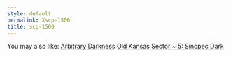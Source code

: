 ```yaml
---
style: default
permalink: Xscp-1500
title: scp-1500
---
```

You may also like:
[Arbitrary Darkness](http://scp-wiki.net/arbitrary-darkness)
[Old Kansas Sector ~ 5: Sinopec Dark](http://scp-wiki.net/old-kansas-sector-part-5)